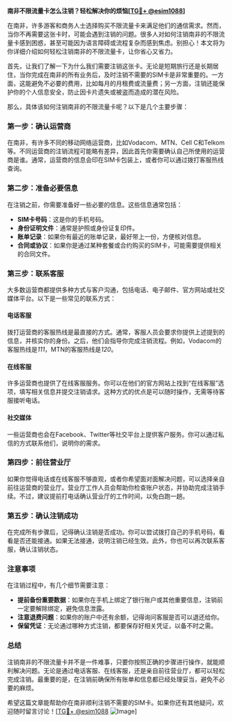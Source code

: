 **南非不限流量卡怎么注销？轻松解决你的烦恼[[TG💪+ @esim1088](https://t.me/s/esim1088)]**

在南非，许多游客和商务人士选择购买不限流量卡来满足他们的通信需求。然而，当你不再需要这张卡时，可能会遇到注销的问题。很多人对如何注销南非的不限流量卡感到困惑，甚至可能因为语言障碍或流程复杂而感到焦虑。别担心！本文将为你详细介绍如何轻松注销南非的不限流量卡，让你省心又省力。

首先，让我们了解一下为什么我们需要注销这张卡。无论是短期旅行还是长期居住，当你完成在南非的所有业务后，及时注销不需要的SIM卡是非常重要的。一方面，这能避免不必要的费用，比如每月的月租费或流量费；另一方面，注销还能保护你的个人信息安全，防止因卡片遗失或被盗而造成的潜在风险。

那么，具体该如何注销南非的不限流量卡呢？以下是几个主要步骤：

### **第一步：确认运营商**
在南非，有许多不同的移动网络运营商，比如Vodacom、MTN、Cell C和Telkom等。不同运营商的注销流程可能略有差异，因此首先你需要确认自己所使用的运营商是谁。通常，运营商的信息会印在SIM卡包装上，或者你可以通过拨打客服热线查询。

### **第二步：准备必要信息**
在注销之前，你需要准备好一些必要的信息。这些信息通常包括：
- **SIM卡号码**：这是你的手机号码。
- **身份证明文件**：通常是护照或身份证复印件。
- **账单记录**：如果你有最近的账单记录，最好带上一份，方便核对信息。
- **合同或协议**：如果你是通过某种套餐或合约购买的SIM卡，可能需要提供相关的合同文件。

### **第三步：联系客服**
大多数运营商都提供多种方式与客户沟通，包括电话、电子邮件、官方网站或社交媒体平台。以下是一些常见的联系方式：

#### **电话客服**
拨打运营商的客服热线是最直接的方式。通常，客服人员会要求你提供上述提到的信息，并核实你的身份。之后，他们会指导你完成注销流程。例如，Vodacom的客服热线是*111*，MTN的客服热线是*120*。

#### **在线客服**
许多运营商也提供了在线客服服务。你可以在他们的官方网站上找到“在线客服”选项，填写相关信息并提交注销请求。这种方式的优点是可以随时操作，无需等待客服接听电话。

#### **社交媒体**
一些运营商也会在Facebook、Twitter等社交平台上提供客户服务。你可以通过私信的方式联系他们，说明你的需求。

### **第四步：前往营业厅**
如果你觉得电话或在线客服不够直观，或者你希望面对面解决问题，可以选择亲自前往运营商的营业厅。营业厅工作人员会帮助你检查账户状态，并协助完成注销手续。不过，建议提前打电话确认营业厅的工作时间，以免白跑一趟。

### **第五步：确认注销成功**
在完成所有步骤后，记得确认注销是否成功。你可以尝试拨打自己的手机号码，看看是否还能接通。如果无法接通，说明注销已经生效。此外，你也可以再次联系客服，确认注销状态。

### **注意事项**
在注销过程中，有几个细节需要注意：
- **提前备份重要数据**：如果你在手机上绑定了银行账户或其他重要信息，注销前一定要解除绑定，避免信息泄露。
- **注意退费问题**：如果你的账户中还有余额，记得询问客服是否可以退还给你。
- **保留凭证**：无论通过哪种方式注销，都要保存好相关凭证，以备不时之需。

### **总结**
注销南非的不限流量卡并不是一件难事，只要你按照正确的步骤进行操作，就能顺利解决问题。无论是通过电话客服、在线客服，还是亲自前往营业厅，都可以轻松完成注销。最重要的是，在注销前确保所有账单和信息都已经处理妥当，避免不必要的麻烦。

希望这篇文章能帮助你在南非顺利注销不需要的SIM卡。如果你还有其他疑问，欢迎随时留言讨论！[[TG💪+ @esim1088](https://t.me/s/esim1088) ![Image](https://i.postimg.cc/4NQfJmqS/Snipaste-2025-05-13-00-14-12.png)]